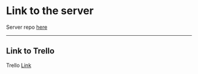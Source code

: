 # Link to the server

Server repo [here](https://github.com/amromnia/ServerPHP)

---

## Link to Trello

Trello [Link](https://trello.com/b/kfmG53K1/grnd-restaurant)

